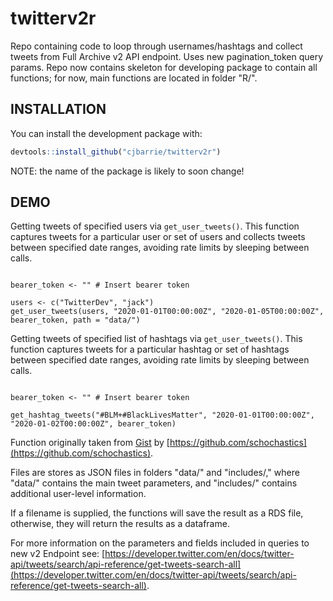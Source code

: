 # twitterv2r

Repo containing code to loop through usernames/hashtags and collect tweets from Full Archive v2 API endpoint. Uses new pagination_token query params. Repo now contains skeleton for developing package to contain all functions; for now, main functions are located in folder "R/".

## INSTALLATION

You can install the development package with:

``` r
devtools::install_github("cjbarrie/twitterv2r")
```

NOTE: the name of the package is likely to soon change!

## DEMO

Getting tweets of specified users via `get_user_tweets()`. This function captures tweets for a particular user or set of users and collects tweets between specified date ranges, avoiding rate limits by sleeping between calls.

```{r}

bearer_token <- "" # Insert bearer token

users <- c("TwitterDev", "jack")
get_user_tweets(users, "2020-01-01T00:00:00Z", "2020-01-05T00:00:00Z", bearer_token, path = "data/")

```

Getting tweets of specified list of hashtags via `get_user_tweets()`. This function captures tweets for a particular hashtag or set of hashtags between specified date ranges, avoiding rate limits by sleeping between calls.

```{r}

bearer_token <- "" # Insert bearer token

get_hashtag_tweets("#BLM+#BlackLivesMatter", "2020-01-01T00:00:00Z", "2020-01-02T00:00:00Z", bearer_token)

```

Function originally taken from [Gist](https://gist.github.com/schochastics/1ff42c0211916d73fc98ba8ad0dcb261#file-get_tweets-r-L14) by [https://github.com/schochastics](https://github.com/schochastics).

Files are stores as JSON files in folders "data/" and "includes/," where "data/" contains the main tweet parameters, and "includes/" contains additional user-level information.

If a filename is supplied, the functions will save the result as a RDS file, otherwise, they will return the results as a dataframe.

For more information on the parameters and fields included in queries to new v2 Endpoint see: [https://developer.twitter.com/en/docs/twitter-api/tweets/search/api-reference/get-tweets-search-all](https://developer.twitter.com/en/docs/twitter-api/tweets/search/api-reference/get-tweets-search-all).